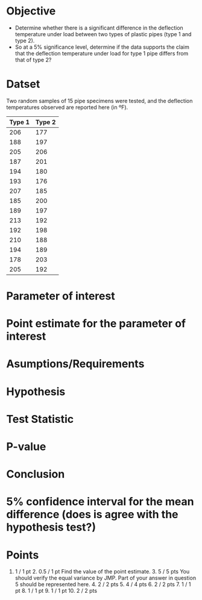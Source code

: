 # Objective
- Determine whether there is a significant difference in the deflection temperature under load between two types of plastic pipes (type 1 and type 2).
- So at a 5% significance level, determine if the data supports the claim that the deflection temperature under load for type 1 pipe differs from that of type 2?

# Datset
Two random samples of 15 pipe specimens were tested, and the deflection
temperatures observed are reported here (in ºF).

| Type 1 | Type 2 |
|--------|--------|
| 206    | 177    |
| 188    | 197    |
| 205    | 206    |
| 187    | 201    |
| 194    | 180    |
| 193    | 176    |
| 207    | 185    |
| 185    | 200    |
| 189    | 197    |
| 213    | 192    |
| 192    | 198    |
| 210    | 188    |
| 194    | 189    |
| 178    | 203    |
| 205    | 192    |

# Parameter of interest
# Point estimate for the parameter of interest
# Asumptions/Requirements
# Hypothesis
# Test Statistic 
# P-value
# Conclusion
# 5% confidence interval for the mean difference (does is agree with the hypothesis test?) 


# Points
1. 1 / 1 pt 2. 0.5 / 1 pt Find the value of the point estimate. 3. 5 / 5 pts You should verify the equal variance by JMP. Part of your answer in question 5 should be represented here. 4. 2 / 2 pts 5. 4 / 4 pts 6. 2 / 2 pts 7. 1 / 1 pt 8. 1 / 1 pt 9. 1 / 1 pt 10. 2 / 2 pts

